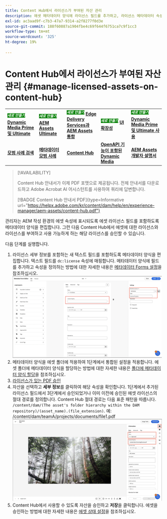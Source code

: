 ```yaml
---
title: Content Hub에서 라이선스가 부여된 자산 관리
description: 에셋 메타데이터 양식에 라이선스 필드를 추가하고, 라이선스 메타데이터 속성을 에셋 폴더에 적용하고, 라이선스가 있는 에셋을 사용할 수 있도록 승인하는 방법에 대해 알아봅니다.
exl-id: ac3aad9f-c7b3-47a7-9314-a2f8277f0d3e
source-git-commit: 188f60887a1904fbe4c69f644f6751ca7c9f1cc3
workflow-type: tm+mt
source-wordcount: '325'
ht-degree: 19%

---
```


# Content Hub에서 라이선스가 부여된 자산 관리 {#manage-licensed-assets-on-content-hub}

<table>
    <tr>
        <td>
            <sup style= "background-color:#008000; color:#FFFFFF; font-weight:bold"><i>새로 만들기</i></sup> <a href="/help/assets/dynamic-media/dm-prime-ultimate.md"><b>Dynamic Media Prime 및 Ultimate</b></a>
        </td>
        <td>
            <sup style= "background-color:#008000; color:#FFFFFF; font-weight:bold"><i>새로 만들기</i></sup> <a href="/help/assets/assets-ultimate-overview.md"><b>AEM Assets Ultimate</b></a>
        </td>
        <td>
            <sup style= "background-color:#008000; color:#FFFFFF; font-weight:bold"><i>새로 만들기</i></sup> <a href="/help/assets/integrate-aem-assets-edge-delivery-services.md"><b>Edge Delivery Services과 AEM Assets 통합</b></a>
        </td>
        <td>
            <sup style= "background-color:#008000; color:#FFFFFF; font-weight:bold"><i>새로 만들기</i></sup> <a href="/help/assets/aem-assets-view-ui-extensibility.md"><b>UI 확장성</b></a>
        </td>
          <td>
            <sup style= "background-color:#008000; color:#FFFFFF; font-weight:bold"><i>새로 만들기</i></sup> <a href="/help/assets/dynamic-media/enable-dynamic-media-prime-and-ultimate.md"><b>Dynamic Media Prime 및 Ultimate 사용</b></a>
        </td>
    </tr>
    <tr>
        <td>
            <a href="/help/assets/search-best-practices.md"><b>모범 사례 검색</b></a>
        </td>
        <td>
            <a href="/help/assets/metadata-best-practices.md"><b>메타데이터 모범 사례</b></a>
        </td>
        <td>
            <a href="/help/assets/product-overview.md"><b>Content Hub</b></a>
        </td>
        <td>
            <a href="/help/assets/dynamic-media-open-apis-overview.md"><b>OpenAPI 기능이 포함된 Dynamic Media</b></a>
        </td>
        <td>
            <a href="https://developer.adobe.com/experience-cloud/experience-manager-apis/"><b>AEM Assets 개발자 설명서</b></a>
        </td>
    </tr>
</table>

>[!AVAILABILITY]
>
>Content Hub 안내서가 이제 PDF 포맷으로 제공됩니다. 전체 안내서를 다운로드하고 Adobe Acrobat AI 어시스턴트를 사용하여 쿼리에 답변합니다.
>
>[!BADGE Content Hub 안내서 PDF]{type=Informative url="https://helpx.adobe.com/kr/content/dam/help/en/experience-manager/aem-assets/content-hub.pdf"}

관리자는 AEM 작성 환경의 에셋 속성에 표시되도록 에셋 라이선스 필드를 포함하도록 메타데이터 양식을 편집합니다. 그런 다음 Content Hub에서 에셋에 대한 라이선스와 라이선스를 부여하고 사용 가능하게 하는 해당 라이선스를 승인할 수 있습니다.

다음 단계를 실행합니다.

1. 라이선스 세부 정보를 포함하는 새 텍스트 필드를 포함하도록 메타데이터 양식을 편집합니다. 텍스트 필드를 `dc:license` 속성에 매핑합니다. 메타데이터 양식에 필드를 추가하고 속성을 정의하는 방법에 대한 자세한 내용은 [메타데이터 Forms 설정](/help/assets/metadata-assets-view.md#metadata-forms)을 참조하십시오.
   ![zip 추출](/help/assets/assets/metadata-form-edit.png)
1. 메타데이터 양식을 에셋 폴더에 적용하여 1단계에서 통합된 설정을 적용합니다. 에셋 폴더에 메타데이터 양식을 할당하는 방법에 대한 자세한 내용은 [폴더에 메타데이터 양식 할당](/help/assets/metadata-assets-view.md#metadata-forms)을 참조하십시오.
1. [라이선스가 있는 PDF 승인](/help/assets/manage-organize-assets-view.md#set-asset-status)
1. 자산을 선택하고 **세부 정보**&#x200B;를 클릭하여 해당 속성을 확인합니다. 1단계에서 추가된 라이선스 필드에서 3단계에서 승인되었거나 이미 이전에 승인된 에셋 라이선스의 절대 경로를 정의합니다. Content Hub 절대 경로는 다음 표준 패턴을 따릅니다. `/content/dam/(The asset's folder hierarchy within the DAM repository)/(asset_name).(file_extension)`. 예: /content/dam/teamA/projects/documents/file1.pdf
   ![절대 경로](/help/assets/assets/absolute-path.png)
1. Content Hub에서 사용할 수 있도록 자산을 승인하고 **저장**&#x200B;을 클릭합니다. 에셋을 승인하는 방법에 대한 자세한 내용은 [에셋 상태 설정](/help/assets/manage-organize-assets-view.md#set-asset-status)을 참조하십시오.
